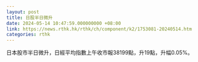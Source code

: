 ```yaml
---
layout: post
title: 日股半日微升
date: 2024-05-14 10:47:59.000000000 +08:00
link: https://news.rthk.hk/rthk/ch/component/k2/1753081-20240514.htm
categories: rthk
---
```


日本股市半日微升，日經平均指數上午收市報38199點，升19點，升幅0.05%。
